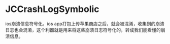 # JCCrashLogSymbolic
ios崩溃信息符号化。ios  app打包上传苹果商店之后，就会被混淆，收集到的崩溃日志也会混淆，这个利器就是用来将这些崩溃日志符号化的，转成我们能看懂的崩溃信息。
